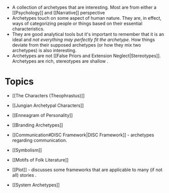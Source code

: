 * A collection of archetypes that are interesting. Most are from either a [[Psychology]] and [[Narrative]] perspective 
* Archetypes touch on some aspect of human nature. They are, in effect, ways of categorizing people or things based on their essential characteristics. 
* They are good analytical tools but it's important to remember that it is an ideal and *not everything may perfectly fit the archetype.* How things deviate from their supposed archetypes (or how they mix two archetypes) is also interesting. 
* Archetypes are not [[False Priors and Extension Neglect|Stereotypes]]. Archetypes are rich, stereotypes are shallow .

# Topics 
* [[The Characters (Theophrastus)]]
* [[Jungian Archetypal Characters]]
* [[Enneagram of Personality]]
* [[Branding Archetypes]]
* [[Communication#DISC Framework|DISC Framework]] - archetypes regarding communication. 

* [[Symbolism]]
* [[Motifs of Folk Literature]]
* [[Plot]] - discusses some frameworks that are applicable to many (if not all) stories .

* [[System Archetypes]] 

